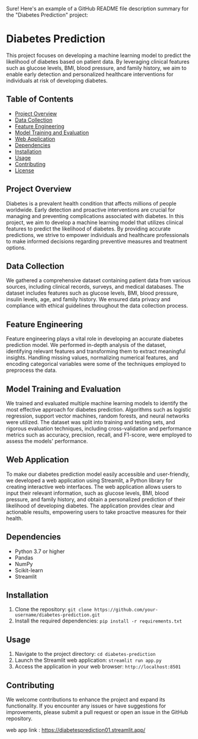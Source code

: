 Sure! Here's an example of a GitHub README file description summary for the "Diabetes Prediction" project:

# Diabetes Prediction

This project focuses on developing a machine learning model to predict the likelihood of diabetes based on patient data. By leveraging clinical features such as glucose levels, BMI, blood pressure, and family history, we aim to enable early detection and personalized healthcare interventions for individuals at risk of developing diabetes.

## Table of Contents

- [Project Overview](#project-overview)
- [Data Collection](#data-collection)
- [Feature Engineering](#feature-engineering)
- [Model Training and Evaluation](#model-training-and-evaluation)
- [Web Application](#web-application)
- [Dependencies](#dependencies)
- [Installation](#installation)
- [Usage](#usage)
- [Contributing](#contributing)
- [License](#license)

## Project Overview

Diabetes is a prevalent health condition that affects millions of people worldwide. Early detection and proactive interventions are crucial for managing and preventing complications associated with diabetes. In this project, we aim to develop a machine learning model that utilizes clinical features to predict the likelihood of diabetes. By providing accurate predictions, we strive to empower individuals and healthcare professionals to make informed decisions regarding preventive measures and treatment options.

## Data Collection

We gathered a comprehensive dataset containing patient data from various sources, including clinical records, surveys, and medical databases. The dataset includes features such as glucose levels, BMI, blood pressure, insulin levels, age, and family history. We ensured data privacy and compliance with ethical guidelines throughout the data collection process.

## Feature Engineering

Feature engineering plays a vital role in developing an accurate diabetes prediction model. We performed in-depth analysis of the dataset, identifying relevant features and transforming them to extract meaningful insights. Handling missing values, normalizing numerical features, and encoding categorical variables were some of the techniques employed to preprocess the data.

## Model Training and Evaluation

We trained and evaluated multiple machine learning models to identify the most effective approach for diabetes prediction. Algorithms such as logistic regression, support vector machines, random forests, and neural networks were utilized. The dataset was split into training and testing sets, and rigorous evaluation techniques, including cross-validation and performance metrics such as accuracy, precision, recall, and F1-score, were employed to assess the models' performance.

## Web Application

To make our diabetes prediction model easily accessible and user-friendly, we developed a web application using Streamlit, a Python library for creating interactive web interfaces. The web application allows users to input their relevant information, such as glucose levels, BMI, blood pressure, and family history, and obtain a personalized prediction of their likelihood of developing diabetes. The application provides clear and actionable results, empowering users to take proactive measures for their health.

## Dependencies

- Python 3.7 or higher
- Pandas
- NumPy
- Scikit-learn
- Streamlit

## Installation

1. Clone the repository: `git clone https://github.com/your-username/diabetes-prediction.git`
2. Install the required dependencies: `pip install -r requirements.txt`

## Usage

1. Navigate to the project directory: `cd diabetes-prediction`
2. Launch the Streamlit web application: `streamlit run app.py`
3. Access the application in your web browser: `http://localhost:8501`

## Contributing

We welcome contributions to enhance the project and expand its functionality. If you encounter any issues or have suggestions for improvements, please submit a pull request or open an issue in the GitHub repository.

web app link : https://diabetesprediction01.streamlit.app/

